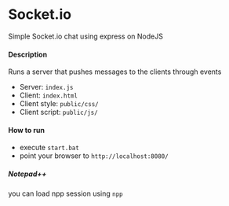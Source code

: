 # Socket.io
Simple Socket.io chat using express on NodeJS

#### Description
Runs a server that pushes messages to the clients through events
- Server: `index.js`
- Client: `index.html`
- Client style: `public/css/`
- Client script: `public/js/`

#### How to run
- execute `start.bat`
- point your browser to `http://localhost:8080/`

##### Notepad++
you can load npp session using `npp` 
